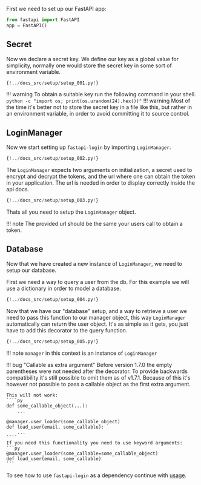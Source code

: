 First we need to set up our FastAPI app:
````python
from fastapi import FastAPI
app = FastAPI()
````

## Secret
Now we declare a secret key. We define our key as a global value for simplicity, 
normally one would store the secret key in some sort of environment variable.

````Python hl_lines="4"
{!../docs_src/setup/setup_001.py!}
````

!!! warning
    To obtain a suitable key run the following command in your shell.
    ````
    python -c "import os; print(os.urandom(24).hex())"
    ````
!!! warning
    Most of the time it's better not to store the secret key in a file like this,
    but rather in an environment variable, in order to avoid committing it to
    source control.

## LoginManager
Now we start setting up ``fastapi-login`` by importing `LoginManager`.
````Python hl_lines="2"
{!../docs_src/setup/setup_002.py!}
````

The ``LoginManager`` expects two arguments on initialization, a secret used to
encrypt and decrypt the tokens, and the url where one can obtain the token in 
your application. The url is needed in order to display correctly inside the api docs.
````python hl_lines="7"
{!../docs_src/setup/setup_003.py!}
````

Thats all you need to setup the ``LoginManager`` object.

!!! note
    The provided url should be the same your users call to obtain a token.

## Database
Now that we have created a new instance of ``LoginManager``, we need to setup
our database.

First we need a way to query a user from the db. For this example we will use
a dictionary in order to model a database.
````python
{!../docs_src/setup/setup_004.py!}
````

Now that we have our "database" setup, and a way to retrieve a user 
we need to pass this function to our manager object, this way ``LoginManager``
automatically can return the user object.
It's as simple as it gets, you just have to add this decorator to the query function.
````python hl_lines="1"
{!../docs_src/setup/setup_005.py!}
````

!!! note 
    ``manager`` in this context is an instance of ``LoginManager``

!!! bug "Callable as extra argument" 
    Before version 1.7.0 the empty parentheses were not needed after the decorator. 
    To provide backwards compatibility it's still possible to omit them as of v1.7.1.
    Because of this it's however not possible to pass a callable object as the 
    first extra argument.

    This will not work:
    ````py
    def some_callable_object(...):
        ...

    @manager.user_loader(some_callable_object)
    def load_user(email, some_callable):
        ...
    ````
    If you need this functionality you need to use keyword arguments:
    ```py
    @manager.user_loader(some_callable=some_callable_object)
    def load_user(email, some_callable)
    ```

To see how to use ``fastapi-login`` as a dependency continue with [usage](usage.md).